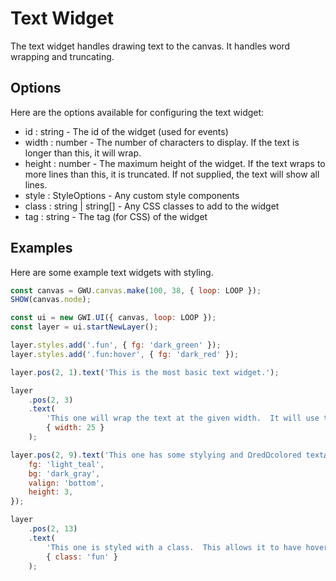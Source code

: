 # Text Widget

The text widget handles drawing text to the canvas. It handles word wrapping and truncating.

## Options

Here are the options available for configuring the text widget:

-   id : string - The id of the widget (used for events)
-   width : number - The number of characters to display. If the text is longer than this, it will wrap.
-   height : number - The maximum height of the widget. If the text wraps to more lines than this, it is truncated. If not supplied, the text will show all lines.
-   style : StyleOptions - Any custom style components
-   class : string | string[] - Any CSS classes to add to the widget
-   tag : string - The tag (for CSS) of the widget

## Examples

Here are some example text widgets with styling.

```js
const canvas = GWU.canvas.make(100, 38, { loop: LOOP });
SHOW(canvas.node);

const ui = new GWI.UI({ canvas, loop: LOOP });
const layer = ui.startNewLayer();

layer.styles.add('.fun', { fg: 'dark_green' });
layer.styles.add('.fun:hover', { fg: 'dark_red' });

layer.pos(2, 1).text('This is the most basic text widget.');

layer
    .pos(2, 3)
    .text(
        'This one will wrap the text at the given width.  It will use the GWU.text.splitIntoLines funciton to do this.',
        { width: 25 }
    );

layer.pos(2, 9).text('This one has some stylying and ΩredΩcolored text∆!', {
    fg: 'light_teal',
    bg: 'dark_gray',
    valign: 'bottom',
    height: 3,
});

layer
    .pos(2, 13)
    .text(
        'This one is styled with a class.  This allows it to have hover effects.',
        { class: 'fun' }
    );
```
